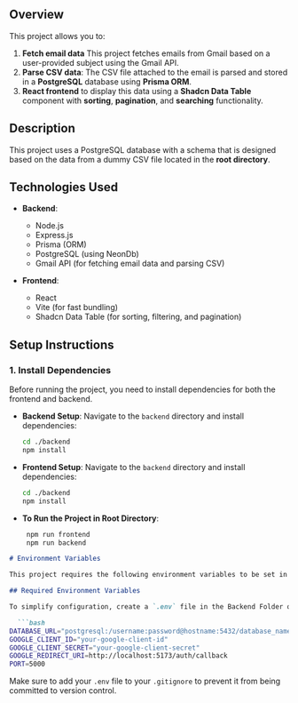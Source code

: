 
## **Overview**

This project allows you to:
1. **Fetch email data** This project fetches emails from Gmail based on a user-provided subject using the Gmail API.
2. **Parse CSV data**:  The CSV file attached to the email is parsed and stored in a **PostgreSQL** database using **Prisma ORM**.
3.  **React frontend** to display this data using a **Shadcn Data Table** component with **sorting**, **pagination**, and **searching** functionality.

## **Description**
This project uses a PostgreSQL database with a schema that is designed based on the data from a dummy CSV file located in the **root   directory**. 
## **Technologies Used**

- **Backend**:
  - Node.js
  - Express.js
  - Prisma (ORM)
  - PostgreSQL (using NeonDb)
  - Gmail API (for fetching email data and parsing CSV)
  
- **Frontend**:
  - React
  - Vite (for fast bundling)
  - Shadcn Data Table (for sorting, filtering, and pagination)

## **Setup Instructions**

### **1. Install Dependencies**

Before running the project, you need to install dependencies for both the frontend and backend.

- **Backend Setup**:
  Navigate to the `backend` directory and install dependencies:
  ```bash
  cd ./backend
  npm install
- **Frontend Setup**:
  Navigate to the `backend` directory and install dependencies:
  ```bash
  cd ./backend
  npm install  

- **To Run the Project in Root Directory**:
  ```bash
   npm run frontend
   npm run backend


```markdown
# Environment Variables

This project requires the following environment variables to be set in order for the application to run properly. You can either set them in a `.env` file or configure them manually in your terminal.

## Required Environment Variables

To simplify configuration, create a `.env` file in the Backend Folder of your project and add the following:

  ```bash
DATABASE_URL="postgresql:/username:password@hostname:5432/database_name"
GOOGLE_CLIENT_ID="your-google-client-id"
GOOGLE_CLIENT_SECRET="your-google-client-secret"
GOOGLE_REDIRECT_URI=http://localhost:5173/auth/callback
PORT=5000
```

Make sure to add your `.env` file to your `.gitignore` to prevent it from being committed to version control.

